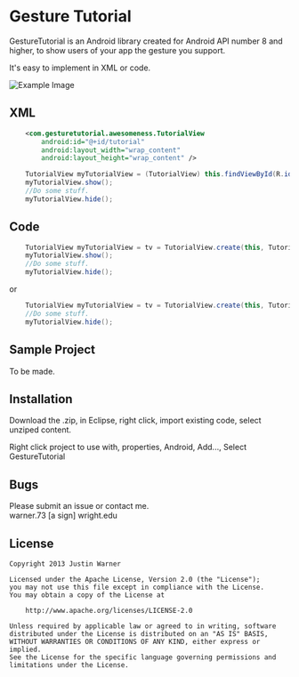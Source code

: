 Gesture Tutorial
=========

GestureTutorial is an Android library created for Android API number 8 and higher, to show users of your app the gesture you support.

It's easy to implement in XML or code.

![Example Image][1]

XML
----
````xml
    <com.gesturetutorial.awesomeness.TutorialView 
        android:id="@+id/tutorial"
        android:layout_width="wrap_content"
        android:layout_height="wrap_content" />
````

````java
    TutorialView myTutorialView = (TutorialView) this.findViewById(R.id.tutorial);
    myTutorialView.show();
    //Do some stuff.
    myTutorialView.hide();    
````


Code
----
````java
    TutorialView myTutorialView = tv = TutorialView.create(this, TutorialView.LeftToRight, 0, v);
    myTutorialView.show();
    //Do some stuff.
    myTutorialView.hide();    
````

or

````java
    TutorialView myTutorialView = tv = TutorialView.create(this, TutorialView.LeftToRight, 0, v).show();
    //Do some stuff.
    myTutorialView.hide();    
````



Sample Project
-----------

To be made.

Installation
--------------
Download the .zip, in Eclipse, right click, import existing code, select unziped content.

Right click project to use with, properties, Android, Add..., Select GestureTutorial


Bugs
----
Please submit an issue or contact me.  
warner.73 [a sign] wright.edu

License
----
    Copyright 2013 Justin Warner
    
    Licensed under the Apache License, Version 2.0 (the "License");
    you may not use this file except in compliance with the License.
    You may obtain a copy of the License at

        http://www.apache.org/licenses/LICENSE-2.0

    Unless required by applicable law or agreed to in writing, software
    distributed under the License is distributed on an "AS IS" BASIS,
    WITHOUT WARRANTIES OR CONDITIONS OF ANY KIND, either express or implied.
    See the License for the specific language governing permissions and
    limitations under the License.


 [1]: https://raw.github.com/justinmwarner/GestureTutorial/master/assets/LeftToRight.gif
    